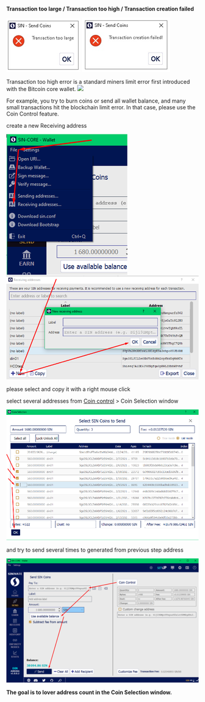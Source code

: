 **Transaction too large / Transaction too high / Transaction creation failed**

![](assets/img/transactiontoohigh/005.png) ![](assets/img/transactiontoohigh/006.png)

Transaction too high error is a standard miners limit error first introduced with the Bitcoin core wallet.
![](assets/img/transactiontoohigh/000.png)

For example, you try to burn coins or send all wallet balance, and many small transactions hit the blockchain limit error.
In that case, please use the Coin Control feature.


create a new Receiving address

![](assets/img/transactiontoohigh/002.png)
![](assets/img/transactiontoohigh/003.png)

please select and copy it with a right mouse click

select several addresses from [Coin control](Coincontrolenable) > Coin Selection window

![](assets/img/transactiontoohigh/004.png)

and try to send several times to generated from previous step address

![](assets/img/transactiontoohigh/001.png)

**The goal is to lover address count in the **Coin Selection window.****
